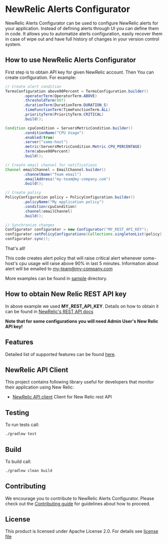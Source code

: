 # NewRelic Alerts Configurator

NewRelic Alerts Configurator can be used to configure NewRelic alerts for your application. Instead of defining alerts 
through UI you can define them in code.
It allows you to automatize alerts configuration, easily recover them in case of wipe out and have full history of changes in 
your version control system.

## How to use NewRelic Alerts Configurator

First step is to obtain API key for given NewRelic account. Then You can create configuration. For example:

```java
// Create alert condition
TermsConfiguration above90Percent = TermsConfiguration.builder()
        .operatorTerm(OperatorTerm.ABOVE)
        .thresholdTerm(90f)
        .durationTerm(DurationTerm.DURATION_5)
        .timeFunctionTerm(TimeFunctionTerm.ALL)
        .priorityTerm(PriorityTerm.CRITICAL)
        .build();

Condition cpuCondition = ServersMetricCondition.builder()
        .conditionName("CPU Usage")
        .enabled(true)
        .server("some-host")
        .metric(ServersMetricCondition.Metric.CPU_PERCENTAGE)
        .term(above90Percent)
        .build();

// Create email channel for notifications
Channel emailChannel = EmailChannel.builder()
        .channelName("Team email")
        .emailAddress("my-team@my-company.com")
        .build();

// Create policy
PolicyConfiguration policy = PolicyConfiguration.builder()
        .policyName("My application policy")
        .condition(cpuCondition)
        .channel(emailChannel)
        .build();

// Synchronize changes
Configurator configurator = new Configurator("MY_REST_API_KEY");
configurator.setPolicyConfigurations(Collections.singletonList(policy));
configurator.sync();
```

That's all!

This code creates alert policy that will raise critical alert whenever some-host's cpu usage will raise above 90% in last 5
 minutes. Information about alert will be emailed to my-team@my-company.com
 
More examples can be found in [sample](sample/) directory.
 
## How to obtain New Relic REST API key

In above example we used **MY_REST_API_KEY**. Details on how to obtain it can be found in 
[NewRelic's REST API docs](https://docs.newrelic.com/docs/apis/rest-api-v2/getting-started/api-keys)

**Note that for some configurations you will need Admin User's New Relic API key!**

## Features

Detailed list of supported features can be found [here](alerts-configurator/).

## NewRelic API Client

This project contains following library useful for developers that monitor their application using New Relic:
- [NewRelic API client](api-client/)
  Client for New Relic rest API

## Testing

To run tests call:

```bash
./gradlew test
```

## Build

To build call:

```bash
./gradlew clean build
```

## Contributing

We encourage you to contribute to NewRelic Alerts Configurator. Please check out the [Contributing guide](CONTRIBUTING.md) for 
guidelines about how to proceed.

## License

This product is licensed under Apache License 2.0. For details see [license file](LICENSE)